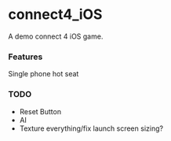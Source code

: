 # connect4_iOS
A demo connect 4 iOS game.

### Features
Single phone hot seat

### TODO
* Reset Button
* AI
* Texture everything/fix launch screen sizing?
